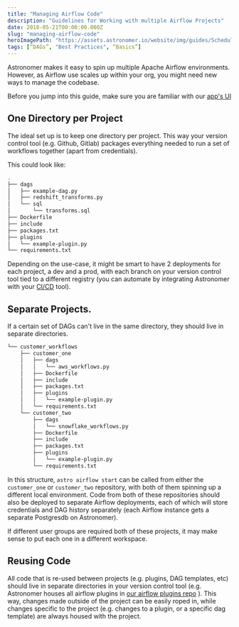 ```yaml
---
title: "Managing Airflow Code"
description: "Guidelines for Working with multiple Airflow Projects"
date: 2018-05-21T00:00:00.000Z
slug: "managing-airflow-code"
heroImagePath: "https://assets.astronomer.io/website/img/guides/SchedulingTasksinAirflow_preview.png"
tags: [“DAGs”, "Best Practices", “Basics”]
---
```


Astronomer makes it easy to spin up multiple Apache Airflow environments. However, as Airflow use scales up within your org, you might need new ways to manage the codebase.

Before you jump into this guide, make sure you are familiar with our [app's UI](https://www.astronomer.io/guides/app-ui/)

## One Directory per Project

The ideal set up is to keep one directory per project. This way your version control tool (e.g. Github, Gitlab) packages everything needed to run a set of workflows together (apart from credentials).

This could look like:

```bash
.
├── dags
│   ├── example-dag.py
│   ├── redshift_transforms.py
│   └── sql
│       └── transforms.sql
├── Dockerfile
├── include
├── packages.txt
├── plugins
│   └── example-plugin.py
└── requirements.txt
```

Depending on the use-case, it might be smart to have 2 deployments for each project, a dev and a prod, with each branch on your version control tool tied to a different registry (you can automate by integrating Astronomer with your [CI/CD](https://www.astronomer.io/guides/deploying-dags-with-cicd/) tool).


## Separate Projects.

If a certain set of DAGs can't live in the same directory, they should live in separate directories.

```bash
└── customer_workflows
    ├── customer_one
    │   ├── dags
    │   │   └── aws_workflows.py
    │   ├── Dockerfile
    │   ├── include
    │   ├── packages.txt
    │   ├── plugins
    │   │   └── example-plugin.py
    │   └── requirements.txt
    └── customer_two
        ├── dags
        │   └── snowflake_workflows.py
        ├── Dockerfile
        ├── include
        ├── packages.txt
        ├── plugins
        │   └── example-plugin.py
        └── requirements.txt
```

In this structure, `astro airflow start` can be called from either the `customer_one` or `customer_two` repository, with both of them spinning up a different local environment. Code from both of these repositories should also be deployed to separate Airflow deployments, each of which will store credentials and DAG history separately (each Airflow instance gets a separate Postgresdb on Astronomer).

If different user groups are required both of these projects, it may make sense to put each one in a different workspace.

## Reusing Code

All code that is re-used between projects (e.g. plugins, DAG templates, etc) should live in separate directories in your version control tool (e.g. Astronomer houses all airflow plugins in [our airflow plugins repo](https://github.com/airflow-plugins/) ). This way, changes made outside of the project can be easily roped in, while changes specific to the project (e.g. changes to a plugin, or a specific dag template) are always housed with the project.
